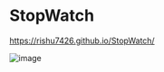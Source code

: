 # StopWatch

https://rishu7426.github.io/StopWatch/



![image](https://github.com/user-attachments/assets/74d4a7f4-7b25-4eb9-b492-4ee84948b9aa)
